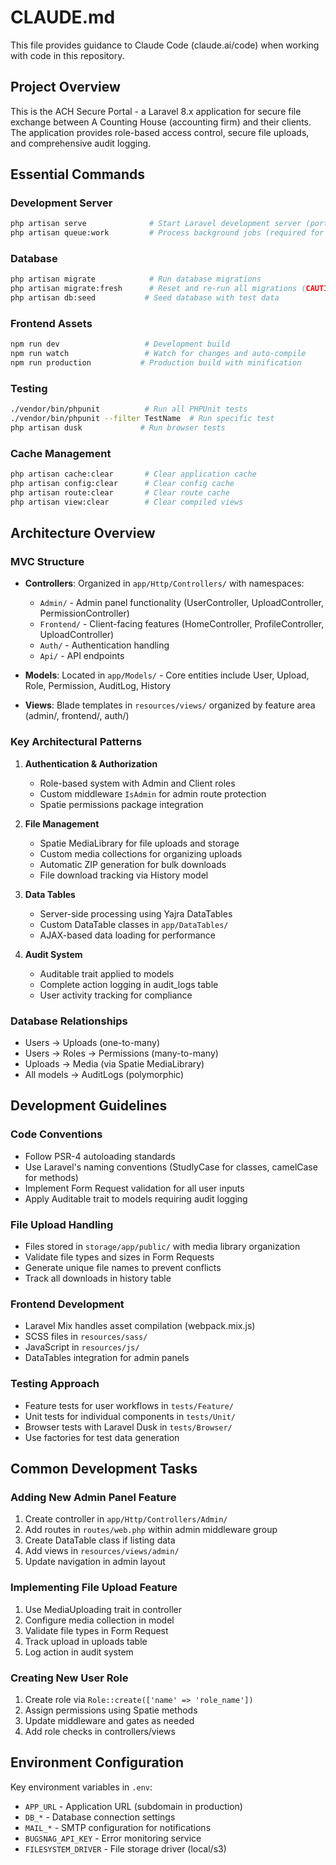 # CLAUDE.md

This file provides guidance to Claude Code (claude.ai/code) when working with code in this repository.

## Project Overview

This is the ACH Secure Portal - a Laravel 8.x application for secure file exchange between A Counting House (accounting firm) and their clients. The application provides role-based access control, secure file uploads, and comprehensive audit logging.

## Essential Commands

### Development Server
```bash
php artisan serve              # Start Laravel development server (port 8000)
php artisan queue:work         # Process background jobs (required for file processing)
```

### Database
```bash
php artisan migrate            # Run database migrations
php artisan migrate:fresh      # Reset and re-run all migrations (CAUTION: destroys data)
php artisan db:seed           # Seed database with test data
```

### Frontend Assets
```bash
npm run dev                   # Development build
npm run watch                 # Watch for changes and auto-compile
npm run production           # Production build with minification
```

### Testing
```bash
./vendor/bin/phpunit          # Run all PHPUnit tests
./vendor/bin/phpunit --filter TestName  # Run specific test
php artisan dusk             # Run browser tests
```

### Cache Management
```bash
php artisan cache:clear       # Clear application cache
php artisan config:clear      # Clear config cache
php artisan route:clear       # Clear route cache
php artisan view:clear        # Clear compiled views
```

## Architecture Overview

### MVC Structure
- **Controllers**: Organized in `app/Http/Controllers/` with namespaces:
  - `Admin/` - Admin panel functionality (UserController, UploadController, PermissionController)
  - `Frontend/` - Client-facing features (HomeController, ProfileController, UploadController)
  - `Auth/` - Authentication handling
  - `Api/` - API endpoints

- **Models**: Located in `app/Models/` - Core entities include User, Upload, Role, Permission, AuditLog, History

- **Views**: Blade templates in `resources/views/` organized by feature area (admin/, frontend/, auth/)

### Key Architectural Patterns

1. **Authentication & Authorization**
   - Role-based system with Admin and Client roles
   - Custom middleware `IsAdmin` for admin route protection
   - Spatie permissions package integration

2. **File Management**
   - Spatie MediaLibrary for file uploads and storage
   - Custom media collections for organizing uploads
   - Automatic ZIP generation for bulk downloads
   - File download tracking via History model

3. **Data Tables**
   - Server-side processing using Yajra DataTables
   - Custom DataTable classes in `app/DataTables/`
   - AJAX-based data loading for performance

4. **Audit System**
   - Auditable trait applied to models
   - Complete action logging in audit_logs table
   - User activity tracking for compliance

### Database Relationships
- Users → Uploads (one-to-many)
- Users → Roles → Permissions (many-to-many)
- Uploads → Media (via Spatie MediaLibrary)
- All models → AuditLogs (polymorphic)

## Development Guidelines

### Code Conventions
- Follow PSR-4 autoloading standards
- Use Laravel's naming conventions (StudlyCase for classes, camelCase for methods)
- Implement Form Request validation for all user inputs
- Apply Auditable trait to models requiring audit logging

### File Upload Handling
- Files stored in `storage/app/public/` with media library organization
- Validate file types and sizes in Form Requests
- Generate unique file names to prevent conflicts
- Track all downloads in history table

### Frontend Development
- Laravel Mix handles asset compilation (webpack.mix.js)
- SCSS files in `resources/sass/`
- JavaScript in `resources/js/`
- DataTables integration for admin panels

### Testing Approach
- Feature tests for user workflows in `tests/Feature/`
- Unit tests for individual components in `tests/Unit/`
- Browser tests with Laravel Dusk in `tests/Browser/`
- Use factories for test data generation

## Common Development Tasks

### Adding New Admin Panel Feature
1. Create controller in `app/Http/Controllers/Admin/`
2. Add routes in `routes/web.php` within admin middleware group
3. Create DataTable class if listing data
4. Add views in `resources/views/admin/`
5. Update navigation in admin layout

### Implementing File Upload Feature
1. Use MediaUploading trait in controller
2. Configure media collection in model
3. Validate file types in Form Request
4. Track upload in uploads table
5. Log action in audit system

### Creating New User Role
1. Create role via `Role::create(['name' => 'role_name'])`
2. Assign permissions using Spatie methods
3. Update middleware and gates as needed
4. Add role checks in controllers/views

## Environment Configuration

Key environment variables in `.env`:
- `APP_URL` - Application URL (subdomain in production)
- `DB_*` - Database connection settings
- `MAIL_*` - SMTP configuration for notifications
- `BUGSNAG_API_KEY` - Error monitoring service
- `FILESYSTEM_DRIVER` - File storage driver (local/s3)
